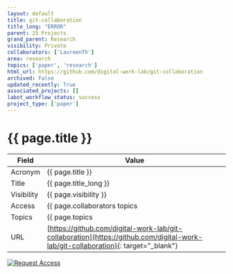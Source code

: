 ```yaml
---
layout: default
title: git-collaboration
title_long: "ERROR"
parent: 25 Projects
grand_parent: Research
visibility: Private
collaborators: ['LaureenTh']
area: research
topics: ['paper', 'research']
html_url: https://github.com/digital-work-lab/git-collaboration
archived: False
updated_recently: True
associated_projects: []
labot_workflow_status: success
project_type: ['paper']
---
```


# {{ page.title }}

Field               | Value
------------------- | ----------------------------------
Acronym             | {{ page.title }}
Title               | {{ page.title_long }}
Visibility          | {{ page.visibility }}
Access              | {{ page.collaborators topics | join: ", "}}
Topics              | {{ page.topics | join: ", " }}
URL                 | [https://github.com/digital-work-lab/git-collaboration](https://github.com/digital-work-lab/git-collaboration){: target="_blank"}

[![Request Access](https://img.shields.io/badge/Request-Access-blue?style=for-the-badge)](https://github.com/digital-work-lab/handbook/issues/new?assignees=geritwagner&labels=access+request&template=request-repo-access.md&title=%5BAccess+Request%5D+Request+for+access+to+repository)
